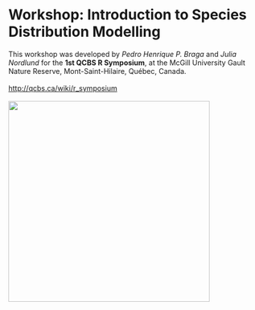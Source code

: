 # Workshop: Introduction to Species Distribution Modelling
This workshop was developed by *Pedro Henrique P. Braga* and *Julia Nordlund* for the **1st QCBS R Symposium**, at the McGill University Gault Nature Reserve, Mont-Saint-Hilaire, Québec, Canada.
<br> 
<br> 
http://qcbs.ca/wiki/r_symposium
<br> 
<br> 
<img src="http://qcbs.ca/wiki/_media/flyer_wiki.jpg" width="400"/>


